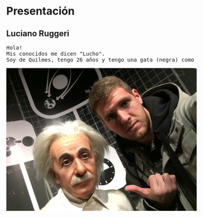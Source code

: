# Presentación

## Luciano Ruggeri
<pre>Hola!
Mis conocidos me dicen "Lucho". 
Soy de Quilmes, tengo 26 años y tengo una gata (negra) como amuleto de la suerte :D
</pre>
![Yo](1.jpg)




